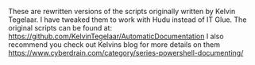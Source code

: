 These are rewritten versions of the scripts originally written by Kelvin Tegelaar. I have tweaked them to work with Hudu instead of IT Glue.
The original scripts can be found at: https://github.com/KelvinTegelaar/AutomaticDocumentation
I also recommend you check out Kelvins blog for more details on them https://www.cyberdrain.com/category/series-powershell-documenting/
